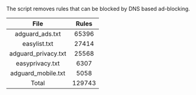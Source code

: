 The script removes rules that can be blocked by DNS based ad-blocking.


| File | Rules |
|:----:|:-----:|
| adguard_ads.txt | 65396 |
| easylist.txt | 27414 |
| adguard_privacy.txt | 25568 |
| easyprivacy.txt | 6307 |
| adguard_mobile.txt | 5058 |
| Total | 129743 |